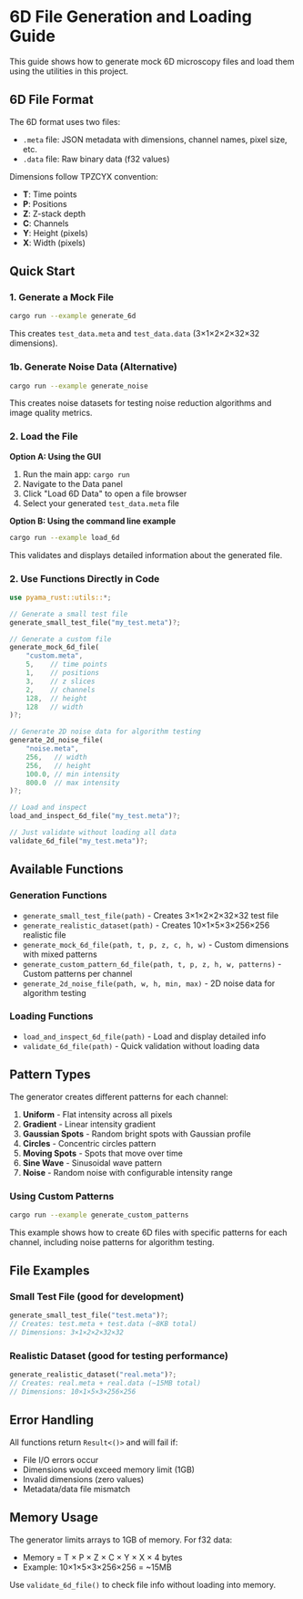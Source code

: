 # 6D File Generation and Loading Guide

This guide shows how to generate mock 6D microscopy files and load them using the utilities in this project.

## 6D File Format

The 6D format uses two files:
- `.meta` file: JSON metadata with dimensions, channel names, pixel size, etc.
- `.data` file: Raw binary data (f32 values)

Dimensions follow TPZCYX convention:
- **T**: Time points
- **P**: Positions  
- **Z**: Z-stack depth
- **C**: Channels
- **Y**: Height (pixels)
- **X**: Width (pixels)

## Quick Start

### 1. Generate a Mock File

```bash
cargo run --example generate_6d
```

This creates `test_data.meta` and `test_data.data` (3×1×2×2×32×32 dimensions).

### 1b. Generate Noise Data (Alternative)

```bash
cargo run --example generate_noise
```

This creates noise datasets for testing noise reduction algorithms and image quality metrics.

### 2. Load the File

**Option A: Using the GUI**
1. Run the main app: `cargo run`
2. Navigate to the Data panel
3. Click "Load 6D Data" to open a file browser
4. Select your generated `test_data.meta` file

**Option B: Using the command line example**
```bash
cargo run --example load_6d
```

This validates and displays detailed information about the generated file.

### 2. Use Functions Directly in Code

```rust
use pyama_rust::utils::*;

// Generate a small test file
generate_small_test_file("my_test.meta")?;

// Generate a custom file
generate_mock_6d_file(
    "custom.meta",
    5,    // time points
    1,    // positions
    3,    // z slices
    2,    // channels
    128,  // height
    128   // width
)?;

// Generate 2D noise data for algorithm testing
generate_2d_noise_file(
    "noise.meta",
    256,   // width
    256,   // height
    100.0, // min intensity
    800.0  // max intensity
)?;

// Load and inspect
load_and_inspect_6d_file("my_test.meta")?;

// Just validate without loading all data
validate_6d_file("my_test.meta")?;
```

## Available Functions

### Generation Functions

- `generate_small_test_file(path)` - Creates 3×1×2×2×32×32 test file
- `generate_realistic_dataset(path)` - Creates 10×1×5×3×256×256 realistic file  
- `generate_mock_6d_file(path, t, p, z, c, h, w)` - Custom dimensions with mixed patterns
- `generate_custom_pattern_6d_file(path, t, p, z, h, w, patterns)` - Custom patterns per channel
- `generate_2d_noise_file(path, w, h, min, max)` - 2D noise data for algorithm testing

### Loading Functions

- `load_and_inspect_6d_file(path)` - Load and display detailed info
- `validate_6d_file(path)` - Quick validation without loading data

## Pattern Types

The generator creates different patterns for each channel:

1. **Uniform** - Flat intensity across all pixels
2. **Gradient** - Linear intensity gradient
3. **Gaussian Spots** - Random bright spots with Gaussian profile
4. **Circles** - Concentric circles pattern
5. **Moving Spots** - Spots that move over time
6. **Sine Wave** - Sinusoidal wave pattern
7. **Noise** - Random noise with configurable intensity range

### Using Custom Patterns

```bash
cargo run --example generate_custom_patterns
```

This example shows how to create 6D files with specific patterns for each channel, including noise patterns for algorithm testing.

## File Examples

### Small Test File (good for development)
```rust
generate_small_test_file("test.meta")?;
// Creates: test.meta + test.data (~8KB total)
// Dimensions: 3×1×2×2×32×32
```

### Realistic Dataset (good for testing performance)
```rust
generate_realistic_dataset("real.meta")?;
// Creates: real.meta + real.data (~15MB total)  
// Dimensions: 10×1×5×3×256×256
```

## Error Handling

All functions return `Result<()>` and will fail if:
- File I/O errors occur
- Dimensions would exceed memory limit (1GB)
- Invalid dimensions (zero values)
- Metadata/data file mismatch

## Memory Usage

The generator limits arrays to 1GB of memory. For f32 data:
- Memory = T × P × Z × C × Y × X × 4 bytes
- Example: 10×1×5×3×256×256 = ~15MB

Use `validate_6d_file()` to check file info without loading into memory.